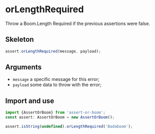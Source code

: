 # orLengthRequired

Throw a Boom.Length Required if the previous assertions were false.

## Skeleton

```ts
assert.orLengthRequired(message, payload);
```

## Arguments

- `message` a specific message for this error;
- `payload` some data to throw with the error;

## Import and use

```ts
import {AssertOrBoom} from 'assert-or-boom';
const assert: AssertOrBoom = new AssertOrBoom();

assert.isString(undefined).orLengthRequired('Badaboom');
```
